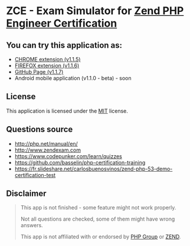 # ZCE - Exam Simulator for [Zend PHP Engineer Certification](https://www.zend.com/en/services/certification/php-certification)

## You can try this application as: 

* [CHROME extension (v1.1.5)](https://chrome.google.com/webstore/detail/php-zend-certification-exam/kdjolhghoglghipajmbmlmldbpncimge)
* [FIREFOX extension (v1.1.6)](https://addons.mozilla.org/ro/firefox/addon/php-zend-certification-exam/)
* [GitHub Page (v1.1.7)](https://alceanicu.github.io/zce/)
* Android mobile application (v1.1.0 - beta) - soon

## License

This application is licensed under the [MIT](http://opensource.org/licenses/MIT) license.

## Questions source

* http://php.net/manual/en/
* http://www.zendexam.com
* https://www.codepunker.com/learn/quizzes
* https://github.com/basselin/php-certification-training
* https://fr.slideshare.net/carlosbuenosvinos/zend-php-53-demo-certification-test

## Disclaimer

> This app is not finished - some feature might not work properly.
>
> Not all questions are checked, some of them might have wrong answers.
>
> This app is not affiliated with or endorsed by [PHP Group](https://www.php.net/) or [ZEND](https://www.zend.com/en).
